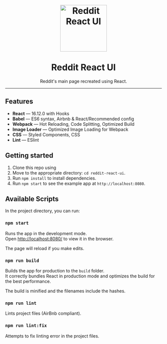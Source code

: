 <h1 align="center">
<br>
  <a href="https://github.com/leonardomso/react-bolt"><img src="https://i.imgur.com/bao0jf1.png" alt="Reddit React UI" width=150"></a>
<br>
<br>
Reddit React UI
</h1>

<p align="center">Reddit's main page recreated using React.</p>

<hr />

## Features

- **React** — 16.12.0 with Hooks
- **Babel** — ES6 syntax, Airbnb & React/Recommended config
- **Webpack**  — Hot Reloading, Code Splitting, Optimized Build
- **Image Loader**  — Optimized Image Loading for Webpack
- **CSS** — Styled Components, CSS
- **Lint** — ESlint

## Getting started

1. Clone this repo using
2. Move to the appropriate directory: `cd reddit-react-ui`.<br />
3. Run `npm install` to install dependencies.<br />
4. Run `npm start` to see the example app at `http://localhost:8080`.

## Available Scripts

In the project directory, you can run:

### `npm start`

Runs the app in the development mode.<br>
Open [http://localhost:8080/](http://localhost:8080/) to view it in the browser.

The page will reload if you make edits.<br>

### `npm run build`

Builds the app for production to the `build` folder.<br>
It correctly bundles React in production mode and optimizes the build for the best performance.

The build is minified and the filenames include the hashes.<br>

### `npm run lint`

Lints project files (AirBnb compliant).

### `npm run lint:fix`

Attempts to fix linting error in the project files.
